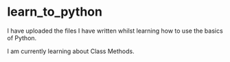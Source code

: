 # learn_to_python

I have uploaded the files I have written whilst learning how to use the basics of Python.

I am currently learning about Class Methods.